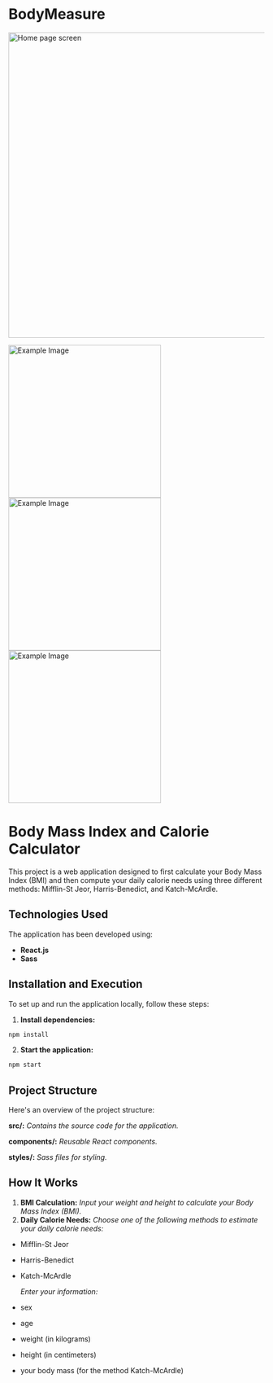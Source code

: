 # BodyMeasure

<img src="https://media.discordapp.net/attachments/1268608877755236446/1268615836307034174/bodymesure1.PNG?ex=66ad1211&is=66abc091&hm=cb6a7c176aa21b42b646d3f961ca6771467025d99a4e030dd7b30e63f1f0e783&=&format=webp&quality=lossless&width=1403&height=676" alt=" Home page screen" style="width:600px; height:auto;">

<img src="https://media.discordapp.net/attachments/1268608877755236446/1268615836701036627/bodymesure2.PNG?ex=66ad1211&is=66abc091&hm=f58aab811ac1d9c2057353c81ae049f701cb43ee1a40dbb22bdb54ffe8e14445&=&format=webp&quality=lossless" alt="Example Image" style="width:300px; height:auto;"> <img src="https://media.discordapp.net/attachments/1268608877755236446/1268615836982181949/bodymesure3.PNG?ex=66ad1211&is=66abc091&hm=3b32ad0a07b7122fb2c43e861d6685bb7639c9ef23a0f7f00644469b4e6e47d3&=&format=webp&quality=lossless&width=1230&height=676" alt="Example Image" style="width:300px; height:auto;"> <img src="https://media.discordapp.net/attachments/1268608877755236446/1268615837305147454/bodymesure4.PNG?ex=66ad1211&is=66abc091&hm=49f513674750896defb455a6e573fcf8f1c2f4afa5d458ae3dff9fa5234f5d7e&=&format=webp&quality=lossless&width=1187&height=676" alt="Example Image" style="width:300px; height:auto;">

# Body Mass Index and Calorie Calculator

This project is a web application designed to first calculate your Body Mass Index (BMI) and then compute your daily calorie needs using three different methods: Mifflin-St Jeor, Harris-Benedict, and Katch-McArdle.

## Technologies Used

The application has been developed using:
- **React.js**
- **Sass**

## Installation and Execution

To set up and run the application locally, follow these steps:

1. **Install dependencies:**
```bash
npm install
```

2. **Start the application:**
```bash
npm start
```
## Project Structure
Here's an overview of the project structure:

**src/:** *Contains the source code for the application.*

**components/:** *Reusable React components.*

**styles/:** *Sass files for styling.*

## How It Works

1.	**BMI Calculation:**
*Input your weight and height to calculate your Body Mass Index (BMI).*
3.	**Daily Calorie Needs:**
*Choose one of the following methods to estimate your daily calorie needs:*
- Mifflin-St Jeor
- Harris-Benedict
- Katch-McArdle
  
  *Enter your information:*
- sex
- age
- weight (in kilograms)
- height (in centimeters)
- your body mass (for the method Katch-McArdle)
